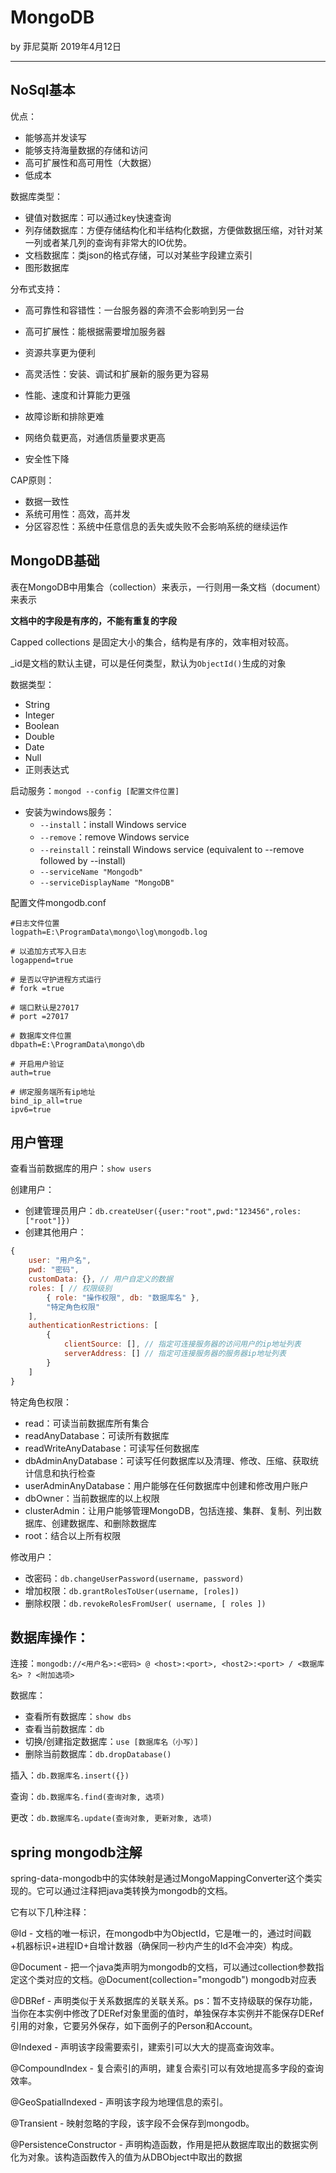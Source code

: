 # MongoDB

by 菲尼莫斯 2019年4月12日

---

## NoSql基本

优点：
* 能够高并发读写
* 能够支持海量数据的存储和访问
* 高可扩展性和高可用性（大数据）
* 低成本

数据库类型：
* 键值对数据库：可以通过key快速查询
* 列存储数据库：方便存储结构化和半结构化数据，方便做数据压缩，对针对某一列或者某几列的查询有非常大的IO优势。
* 文档数据库：类json的格式存储，可以对某些字段建立索引
* 图形数据库

分布式支持：
* 高可靠性和容错性：一台服务器的奔溃不会影响到另一台
* 高可扩展性：能根据需要增加服务器
* 资源共享更为便利
* 高灵活性：安装、调试和扩展新的服务更为容易
* 性能、速度和计算能力更强

* 故障诊断和排除更难
* 网络负载更高，对通信质量要求更高
* 安全性下降

CAP原则：
* 数据一致性
* 系统可用性：高效，高并发
* 分区容忍性：系统中任意信息的丢失或失败不会影响系统的继续运作

## MongoDB基础

表在MongoDB中用集合（collection）来表示，一行则用一条文档（document）来表示

**文档中的字段是有序的，不能有重复的字段**

Capped collections 是固定大小的集合，结构是有序的，效率相对较高。

_id是文档的默认主键，可以是任何类型，默认为`ObjectId()`生成的对象

数据类型：
* String
* Integer
* Boolean
* Double
* Date
* Null
* 正则表达式

启动服务：`mongod --config [配置文件位置]`
* 安装为windows服务：
    * `--install`：install Windows service
    * `--remove`：remove Windows service
    * `--reinstall`：reinstall Windows service (equivalent to --remove followed by --install)
    * `--serviceName "Mongodb"`
    * `--serviceDisplayName "MongoDB"`

配置文件mongodb.conf

```properties
#日志文件位置
logpath=E:\ProgramData\mongo\log\mongodb.log

# 以追加方式写入日志
logappend=true

# 是否以守护进程方式运行
# fork =true

# 端口默认是27017
# port =27017

# 数据库文件位置
dbpath=E:\ProgramData\mongo\db

# 开启用户验证
auth=true

# 绑定服务端所有ip地址
bind_ip_all=true
ipv6=true
```

## 用户管理

查看当前数据库的用户：`show users`

创建用户：
* 创建管理员用户：`db.createUser({user:"root",pwd:"123456",roles:["root"]})`
* 创建其他用户：
```js
{
    user: "用户名",
    pwd: "密码",
    customData: {}, // 用户自定义的数据
    roles: [ // 权限级别
        { role: "操作权限", db: "数据库名" },
        "特定角色权限"
    ],
    authenticationRestrictions: [
        {
            clientSource: [], // 指定可连接服务器的访问用户的ip地址列表
            serverAddress: [] // 指定可连接服务器的服务器ip地址列表
        }
    ]
}
```

特定角色权限：
* read：可读当前数据库所有集合
* readAnyDatabase：可读所有数据库
* readWriteAnyDatabase：可读写任何数据库
* dbAdminAnyDatabase：可读写任何数据库以及清理、修改、压缩、获取统计信息和执行检查
* userAdminAnyDatabase：用户能够在任何数据库中创建和修改用户账户
* dbOwner：当前数据库的以上权限
* clusterAdmin：让用户能够管理MongoDB，包括连接、集群、复制、列出数据库、创建数据库、和删除数据库
* root：结合以上所有权限

修改用户：
* 改密码：`db.changeUserPassword(username, password)`
* 增加权限：`db.grantRolesToUser(username, [roles])`
* 删除权限：`db.revokeRolesFromUser( username, [ roles ])`

## 数据库操作：

连接：`mongodb://<用户名>:<密码> @ <host>:<port>, <host2>:<port> / <数据库名> ? <附加选项>`

数据库：
* 查看所有数据库：`show dbs`
* 查看当前数据库：`db`
* 切换/创建指定数据库：`use [数据库名（小写）]`
* 删除当前数据库：`db.dropDatabase()`

插入：`db.数据库名.insert({})`

查询：`db.数据库名.find(查询对象, 选项)`

更改：`db.数据库名.update(查询对象, 更新对象, 选项)`

## spring mongodb注解

spring-data-mongodb中的实体映射是通过MongoMappingConverter这个类实现的。它可以通过注释把java类转换为mongodb的文档。

它有以下几种注释：

@Id - 文档的唯一标识，在mongodb中为ObjectId，它是唯一的，通过时间戳+机器标识+进程ID+自增计数器（确保同一秒内产生的Id不会冲突）构成。

@Document - 把一个java类声明为mongodb的文档，可以通过collection参数指定这个类对应的文档。@Document(collection="mongodb") mongodb对应表

@DBRef - 声明类似于关系数据库的关联关系。ps：暂不支持级联的保存功能，当你在本实例中修改了DERef对象里面的值时，单独保存本实例并不能保存DERef引用的对象，它要另外保存，如下面例子的Person和Account。

@Indexed - 声明该字段需要索引，建索引可以大大的提高查询效率。

@CompoundIndex - 复合索引的声明，建复合索引可以有效地提高多字段的查询效率。

@GeoSpatialIndexed - 声明该字段为地理信息的索引。

@Transient - 映射忽略的字段，该字段不会保存到mongodb。

@PersistenceConstructor - 声明构造函数，作用是把从数据库取出的数据实例化为对象。该构造函数传入的值为从DBObject中取出的数据
